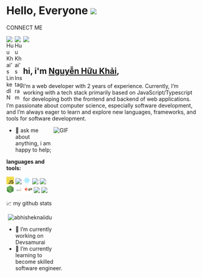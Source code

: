 # Hello, Everyone <img src="https://media.giphy.com/media/hvRJCLFzcasrR4ia7z/giphy.gif" width="45px">
<span>CONNECT ME</span>
<a href="https://www.facebook.com/nguyeen.huu.khai">
 
  <img align="left" alt="" width="22px" src="https://upload.wikimedia.org/wikipedia/commons/thumb/0/05/Facebook_Logo_%282019%29.png/1200px-Facebook_Logo_%282019%29.png" />
  
</a>

<a href="https://www.linkedin.com/in/kh%E1%BA%A3i-nguy%E1%BB%85n-19b193200/">
  <img align="left" alt="Huu Khai's LinkedIN" width="22px" src="https://cdn1.iconfinder.com/data/icons/logotypes/32/circle-linkedin-512.png" />
</a>
<a href="https://www.instagram.com/hk.da.realest/">
  <img align="left" alt="Huu Khai's Instagram" width="22px" src="https://upload.wikimedia.org/wikipedia/commons/thumb/e/e7/Instagram_logo_2016.svg/768px-Instagram_logo_2016.svg.png" />
</a>

![](https://visitor-badge.glitch.me/badge?page_id=abhisheknaiidu.abhisheknaiidu)

<br />

## hi, i'm [Nguyễn Hữu Khải](https://www.linkedin.com/in/kh%E1%BA%A3i-nguy%E1%BB%85n-19b193200/), 
I’m a web developer with 2 years of experience. Currently, I’m working with a tech stack primarily based on
JavaScript/Typescript for developing both the frontend and backend of web applications. I’m passionate about computer science,
especially software development, and I’m always eager to learn and explore new languages, frameworks, and tools for software
development.




  <img align="right" alt="GIF" src="https://github.com/abhisheknaiidu/abhisheknaiidu/blob/master/code.gif?raw=true" width="380" height="350" />
  

- 💬 ask me about anything, i am happy to help;

**languages and tools:**  

<code><img height="20" src="https://raw.githubusercontent.com/github/explore/80688e429a7d4ef2fca1e82350fe8e3517d3494d/topics/javascript/javascript.png"></code>
<code><img height="20" src="https://upload.wikimedia.org/wikipedia/commons/thumb/f/f5/Typescript.svg/800px-Typescript.svg.png"></code>
<code><img height="20" src="https://raw.githubusercontent.com/github/explore/80688e429a7d4ef2fca1e82350fe8e3517d3494d/topics/react/react.png"></code>
<code><img height="20" src="https://i18nexus.com/_next/static/media/nextjs.e54be70c.svg"></code>
<code><img height="20" src="https://encrypted-tbn0.gstatic.com/images?q=tbn:ANd9GcRt_6WIw4xmbXFSj3Dqdjn9B4ZirVqvv2gsuw&s"></code>
<code><img height="20" src="https://raw.githubusercontent.com/github/explore/80688e429a7d4ef2fca1e82350fe8e3517d3494d/topics/nodejs/nodejs.png"></code>
<code><img height="20" src="https://raw.githubusercontent.com/github/explore/80688e429a7d4ef2fca1e82350fe8e3517d3494d/topics/mysql/mysql.png"></code>
<code><img height="20" src="https://raw.githubusercontent.com/github/explore/80688e429a7d4ef2fca1e82350fe8e3517d3494d/topics/git/git.png"></code>
<code><img height="20" src="https://www.w3.org/html/logo/downloads/HTML5_Badge_512.png"></code>
<code><img height="20" src="https://upload.wikimedia.org/wikipedia/commons/thumb/d/d5/CSS3_logo_and_wordmark.svg/1200px-CSS3_logo_and_wordmark.svg.png"></code>



📈 my github stats

<p align="center"> <img src="https://github-readme-stats.vercel.app/api?username=hoangdaochuz&show_icons=true&theme=gotham" alt="abhisheknaiidu" />




- 🔭 I’m currently working on Devsamurai
- 🌱 I’m currently learning to become skilled software engineer.
